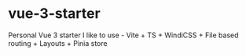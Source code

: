 # vue-3-starter
Personal Vue 3 starter I like to use - Vite + TS + WindiCSS + File based routing + Layouts + Pinia store
